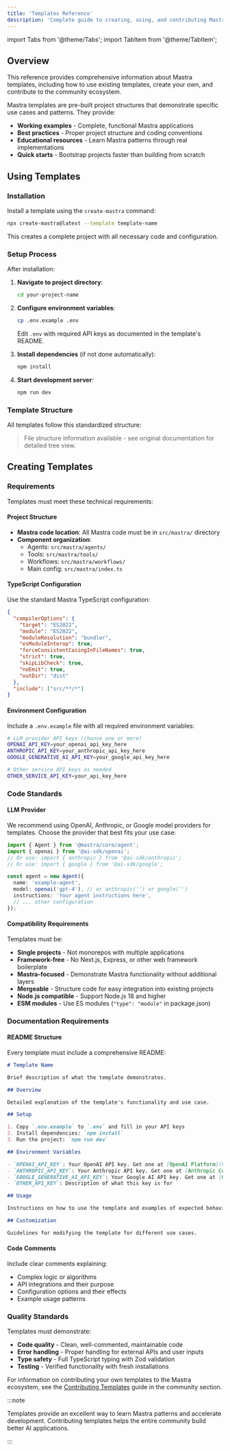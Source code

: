```yaml
---
title: 'Templates Reference'
description: 'Complete guide to creating, using, and contributing Mastra templates'
---
```


import Tabs from '@theme/Tabs';
import TabItem from '@theme/TabItem';

## Overview

This reference provides comprehensive information about Mastra templates, including how to use existing templates, create your own, and contribute to the community ecosystem.

Mastra templates are pre-built project structures that demonstrate specific use cases and patterns. They provide:

- **Working examples** - Complete, functional Mastra applications
- **Best practices** - Proper project structure and coding conventions
- **Educational resources** - Learn Mastra patterns through real implementations
- **Quick starts** - Bootstrap projects faster than building from scratch

## Using Templates

### Installation

Install a template using the `create-mastra` command:

```bash copy
npx create-mastra@latest --template template-name
```

This creates a complete project with all necessary code and configuration.

### Setup Process

After installation:

1. **Navigate to project directory**:

   ```bash copy
   cd your-project-name
   ```

2. **Configure environment variables**:

   ```bash copy
   cp .env.example .env
   ```

   Edit `.env` with required API keys as documented in the template's README.

3. **Install dependencies** (if not done automatically):

   ```bash copy
   npm install
   ```

4. **Start development server**:

   ```bash copy
   npm run dev
   ```

### Template Structure

All templates follow this standardized structure:

> File structure information available - see original documentation for detailed tree view.

## Creating Templates

### Requirements

Templates must meet these technical requirements:

#### Project Structure

- **Mastra code location**: All Mastra code must be in `src/mastra/` directory
- **Component organization**:
  - Agents: `src/mastra/agents/`
  - Tools: `src/mastra/tools/`
  - Workflows: `src/mastra/workflows/`
  - Main config: `src/mastra/index.ts`

#### TypeScript Configuration

Use the standard Mastra TypeScript configuration:

```json filename="tsconfig.json"
{
  "compilerOptions": {
    "target": "ES2022",
    "module": "ES2022",
    "moduleResolution": "bundler",
    "esModuleInterop": true,
    "forceConsistentCasingInFileNames": true,
    "strict": true,
    "skipLibCheck": true,
    "noEmit": true,
    "outDir": "dist"
  },
  "include": ["src/**/*"]
}
```

#### Environment Configuration

Include a `.env.example` file with all required environment variables:

```bash filename=".env.example"
# LLM provider API keys (choose one or more)
OPENAI_API_KEY=your_openai_api_key_here
ANTHROPIC_API_KEY=your_anthropic_api_key_here
GOOGLE_GENERATIVE_AI_API_KEY=your_google_api_key_here

# Other service API keys as needed
OTHER_SERVICE_API_KEY=your_api_key_here
```

### Code Standards

#### LLM Provider

We recommend using OpenAI, Anthropic, or Google model providers for templates. Choose the provider that best fits your use case:

```typescript filename="src/mastra/agents/example-agent.ts"
import { Agent } from '@mastra/core/agent';
import { openai } from '@ai-sdk/openai';
// Or use: import { anthropic } from '@ai-sdk/anthropic';
// Or use: import { google } from '@ai-sdk/google';

const agent = new Agent({
  name: 'example-agent',
  model: openai('gpt-4'), // or anthropic('') or google('')
  instructions: 'Your agent instructions here',
  // ... other configuration
});
```

#### Compatibility Requirements

Templates must be:

- **Single projects** - Not monorepos with multiple applications
- **Framework-free** - No Next.js, Express, or other web framework boilerplate
- **Mastra-focused** - Demonstrate Mastra functionality without additional layers
- **Mergeable** - Structure code for easy integration into existing projects
- **Node.js compatible** - Support Node.js 18 and higher
- **ESM modules** - Use ES modules (`"type": "module"` in package.json)

### Documentation Requirements

#### README Structure

Every template must include a comprehensive README:

```markdown filename="README.md"
# Template Name

Brief description of what the template demonstrates.

## Overview

Detailed explanation of the template's functionality and use case.

## Setup

1. Copy `.env.example` to `.env` and fill in your API keys
2. Install dependencies: `npm install`
3. Run the project: `npm run dev`

## Environment Variables

- `OPENAI_API_KEY`: Your OpenAI API key. Get one at [OpenAI Platform](https://platform.openai.com/api-keys)
- `ANTHROPIC_API_KEY`: Your Anthropic API key. Get one at [Anthropic Console](https://console.anthropic.com/settings/keys)
- `GOOGLE_GENERATIVE_AI_API_KEY`: Your Google AI API key. Get one at [Google AI Studio](https://makersuite.google.com/app/apikey)
- `OTHER_API_KEY`: Description of what this key is for

## Usage

Instructions on how to use the template and examples of expected behavior.

## Customization

Guidelines for modifying the template for different use cases.
```

#### Code Comments

Include clear comments explaining:

- Complex logic or algorithms
- API integrations and their purpose
- Configuration options and their effects
- Example usage patterns

### Quality Standards

Templates must demonstrate:

- **Code quality** - Clean, well-commented, maintainable code
- **Error handling** - Proper handling for external APIs and user inputs
- **Type safety** - Full TypeScript typing with Zod validation
- **Testing** - Verified functionality with fresh installations

For information on contributing your own templates to the Mastra ecosystem, see the [Contributing Templates](/docs/community/contributing-templates) guide in the community section.

:::note

Templates provide an excellent way to learn Mastra patterns and accelerate development. Contributing templates helps the entire community build better AI applications.

:::
